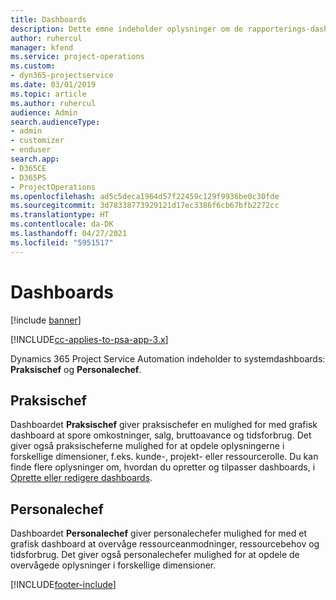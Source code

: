 ```yaml
---
title: Dashboards
description: Dette emne indeholder oplysninger om de rapporterings-dashboards, der findes i Dynamics 365 Project Service Automation.
author: ruhercul
manager: kfend
ms.service: project-operations
ms.custom:
- dyn365-projectservice
ms.date: 03/01/2019
ms.topic: article
ms.author: ruhercul
audience: Admin
search.audienceType:
- admin
- customizer
- enduser
search.app:
- D365CE
- D365PS
- ProjectOperations
ms.openlocfilehash: ad5c5deca1964d57f22459c129f9936be0c30fde
ms.sourcegitcommit: 3d78338773929121d17ec3386f6cb67bfb2272cc
ms.translationtype: HT
ms.contentlocale: da-DK
ms.lasthandoff: 04/27/2021
ms.locfileid: "5951517"
---
```

# <a name="dashboards"></a>Dashboards

[!include [banner](../includes/psa-now-project-operations.md)]

[!INCLUDE[cc-applies-to-psa-app-3.x](../includes/cc-applies-to-psa-app-3x.md)]

Dynamics 365 Project Service Automation indeholder to systemdashboards: **Praksischef** og **Personalechef**.

## <a name="practice-manager"></a>Praksischef 

Dashboardet **Praksischef** giver praksischefer en mulighed for med grafisk dashboard at spore omkostninger, salg, bruttoavance og tidsforbrug. Det giver også praksischeferne mulighed for at opdele oplysningerne i forskellige dimensioner, f.eks. kunde-, projekt- eller ressourcerolle. Du kan finde flere oplysninger om, hvordan du opretter og tilpasser dashboards, i [Oprette eller redigere dashboards](/dynamics365/customerengagement/on-premises/customize/create-edit-dashboards).

## <a name="resource-manager"></a>Personalechef 

Dashboardet **Personalechef** giver personalechefer mulighed for med et grafisk dashboard at overvåge ressourceanmodninger, ressourcebehov og tidsforbrug. Det giver også personalechefer mulighed for at opdele de overvågede oplysninger i forskellige dimensioner.


[!INCLUDE[footer-include](../includes/footer-banner.md)]